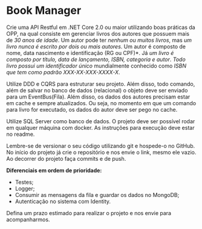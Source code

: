 # Book Manager

Crie uma API Restful em .NET Core 2.0 ou maior utilizando boas práticas da OPP, na qual consiste em gerenciar livros dos autores que possuem mais de *30 anos de idade*. Um autor pode ter *nenhum ou muitos livros*, mas *um livro nunca é escrito por dois ou mais autores*. Um autor é composto de nome, data nascimento e identificação (RG ou CPF)*. Já *um livro é composto por título, data de lançamento, ISBN, categoria e autor*. *Todo livro possui um identificador único* mundialmente conhecido como *ISBN que tem como padrão XXX-XX-XXX-XXXX-X*.

Utilize DDD e CQRS para estruturar seu projeto. Além disso, todo comando, além de salvar no banco de dados (relacional) o objeto deve ser enviado para um EventBus(Fila). Além disso, os dados dos autores precisam estar em cache e sempre atualizados. Ou seja, no momento em que um comando para livro for executado, os dados do autor deve ser pego no cache.

Utilize SQL Server como banco de dados. O projeto deve ser possível rodar em qualquer máquina com docker. As instruções para execução deve estar no readme. 

Lembre-se de versionar o seu código utilizando git e hospede-o no GitHub. No início do projeto já crie o repositório e nos envie o link, mesmo ele vazio. Ao decorrer do projeto faça commits e de push.

__Diferenciais em ordem de prioridade:__
* Testes;
* Logger;
* Consumir as mensagens da fila e guardar os dados no MongoDB;
* Autenticação no sistema com Identity.

Defina um prazo estimado para realizar o projeto e nos envie para acompanharmos.
